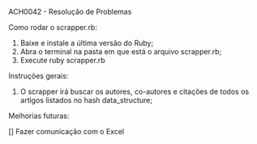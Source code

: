 ACH0042 - Resolução de Problemas

Como rodar o scrapper.rb:

1) Baixe e instale a última versão do Ruby;
2) Abra o terminal na pasta em que está o arquivo scrapper.rb;
3) Execute ruby scrapper.rb

Instruções gerais:

1) O scrapper irá buscar os autores, co-autores e citações de todos os artigos listados no hash data_structure;

Melhorias futuras:

[] Fazer comunicação com o Excel
